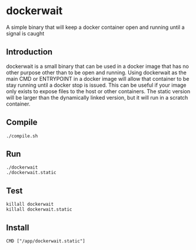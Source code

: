 # dockerwait
A simple binary that will keep a docker container open and running until a signal is caught

## Introduction
dockerwait is a small binary that can be used in a docker image that has no other purpose other than to be open and running.
Using dockerwait as the main CMD or ENTRYPOINT in a docker image will allow that container to be stay running until a docker stop is issued.
This can be useful if your image only exists to expose files to the host or other containers.
The static version will be larger than the dynamically linked version, but it will run in a scratch container.

## Compile
	./compile.sh

## Run
	./dockerwait
	./dockerwait.static

## Test
	killall dockerwait
	killall dockerwait.static

## Install
	CMD ["/app/dockerwait.static"]
